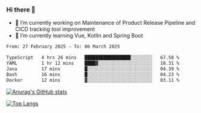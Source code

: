 ### Hi there 👋

- 🔭 I’m currently working on Maintenance of Product Release Pipeline and CICD tracking tool improvement
- 🌱 I’m currently learning Vue, Kotlin and Spring Boot

<!--START_SECTION:waka-->

```txt
From: 27 February 2025 - To: 06 March 2025

TypeScript   4 hrs 26 mins   █████████████████░░░░░░░░   67.58 %
YAML         1 hr 12 mins    ████▓░░░░░░░░░░░░░░░░░░░░   18.31 %
Java         17 mins         █░░░░░░░░░░░░░░░░░░░░░░░░   04.39 %
Bash         16 mins         █░░░░░░░░░░░░░░░░░░░░░░░░   04.23 %
Docker       12 mins         ▓░░░░░░░░░░░░░░░░░░░░░░░░   03.11 %
```

<!--END_SECTION:waka-->

[![Anurag's GitHub stats](https://github-readme-stats.vercel.app/api?username=yunhao981&show_icons=true&theme=solarized-dark)](https://github.com/anuraghazra/github-readme-stats)

[![Top Langs](https://github-readme-stats.vercel.app/api/top-langs/?username=yunhao981&theme=solarized-dark&layout=compact)](https://github.com/anuraghazra/github-readme-stats)

<!--
**yunhao981/yunhao981** is a ✨ _special_ ✨ repository because its `README.md` (this file) appears on your GitHub profile.

Here are some ideas to get you started:

- 🔭 I’m currently working on Maintenance of Release Pipeline and CICD tracking tool improvement
- 🌱 I’m currently learning Vue, Kotlin and Spring Boot
- 👯 I’m looking to collaborate on ...
- 🤔 I’m looking for help with ...
- 💬 Ask me about ...
- 📫 How to reach me: ...
- 😄 Pronouns: ...
- ⚡ Fun fact: ...
-->


